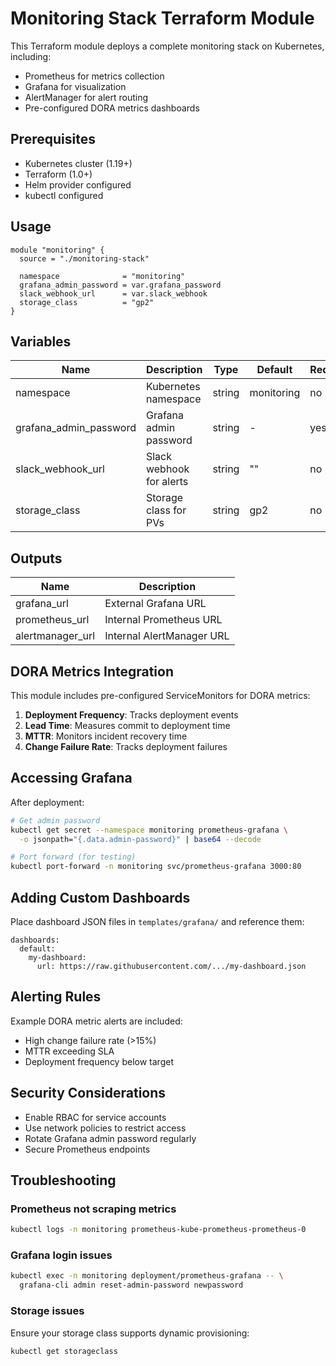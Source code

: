 # Monitoring Stack Terraform Module

This Terraform module deploys a complete monitoring stack on Kubernetes, including:
- Prometheus for metrics collection
- Grafana for visualization
- AlertManager for alert routing
- Pre-configured DORA metrics dashboards

## Prerequisites

- Kubernetes cluster (1.19+)
- Terraform (1.0+)
- Helm provider configured
- kubectl configured

## Usage

```hcl
module "monitoring" {
  source = "./monitoring-stack"
  
  namespace              = "monitoring"
  grafana_admin_password = var.grafana_password
  slack_webhook_url      = var.slack_webhook
  storage_class          = "gp2"
}
```

## Variables

| Name | Description | Type | Default | Required |
|------|-------------|------|---------|----------|
| namespace | Kubernetes namespace | string | monitoring | no |
| grafana_admin_password | Grafana admin password | string | - | yes |
| slack_webhook_url | Slack webhook for alerts | string | "" | no |
| storage_class | Storage class for PVs | string | gp2 | no |

## Outputs

| Name | Description |
|------|-------------|
| grafana_url | External Grafana URL |
| prometheus_url | Internal Prometheus URL |
| alertmanager_url | Internal AlertManager URL |

## DORA Metrics Integration

This module includes pre-configured ServiceMonitors for DORA metrics:

1. **Deployment Frequency**: Tracks deployment events
2. **Lead Time**: Measures commit to deployment time
3. **MTTR**: Monitors incident recovery time
4. **Change Failure Rate**: Tracks deployment failures

## Accessing Grafana

After deployment:

```bash
# Get admin password
kubectl get secret --namespace monitoring prometheus-grafana \
  -o jsonpath="{.data.admin-password}" | base64 --decode

# Port forward (for testing)
kubectl port-forward -n monitoring svc/prometheus-grafana 3000:80
```

## Adding Custom Dashboards

Place dashboard JSON files in `templates/grafana/` and reference them:

```hcl
dashboards:
  default:
    my-dashboard:
      url: https://raw.githubusercontent.com/.../my-dashboard.json
```

## Alerting Rules

Example DORA metric alerts are included:
- High change failure rate (>15%)
- MTTR exceeding SLA
- Deployment frequency below target

## Security Considerations

- Enable RBAC for service accounts
- Use network policies to restrict access
- Rotate Grafana admin password regularly
- Secure Prometheus endpoints

## Troubleshooting

### Prometheus not scraping metrics
```bash
kubectl logs -n monitoring prometheus-kube-prometheus-prometheus-0
```

### Grafana login issues
```bash
kubectl exec -n monitoring deployment/prometheus-grafana -- \
  grafana-cli admin reset-admin-password newpassword
```

### Storage issues
Ensure your storage class supports dynamic provisioning:
```bash
kubectl get storageclass
```

